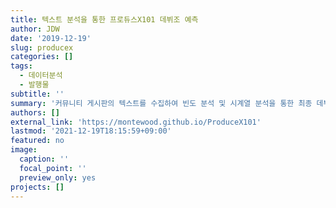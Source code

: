 ```yaml
---
title: 텍스트 분석을 통한 프로듀스X101 데뷔조 예측
author: JDW
date: '2019-12-19'
slug: producex
categories: []
tags:
  - 데이터분석
  - 발행물
subtitle: ''
summary: '커뮤니티 게시판의 텍스트를 수집하여 빈도 분석 및 시계열 분석을 통한 최종 데뷔조 예측'
authors: []
external_link: 'https://montewood.github.io/ProduceX101'
lastmod: '2021-12-19T18:15:59+09:00'
featured: no
image:
  caption: ''
  focal_point: ''
  preview_only: yes
projects: []
---
```

